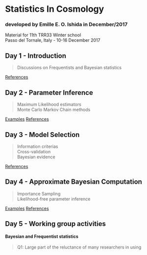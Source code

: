 # Statistics In Cosmology
### developed by Emille E. O. Ishida in December/2017

Material for 11th TRR33 Winter school  
Passo del Tornale, Italy - 10-16 December 2017

## Day 1 - Introduction

> Discussions on Frequentists and Bayesian statistics
    
[References](https://github.com/emilleishida/StatisticsInCosmology/tree/master/I_Frequentist_vs_Bayesian/references)

## Day 2 - Parameter Inference

> Maximum Likelihood estimators  
> Monte Carlo Markov Chain methods  

[Examples](https://github.com/emilleishida/StatisticsInCosmology/tree/master/II_Parameter_Inference)
[References](https://github.com/emilleishida/StatisticsInCosmology/tree/master/II_Parameter_Inference/references)

## Day 3 - Model Selection

> Information criterias  
> Cross-validation  
> Bayesian evidence  
 
[References](https://github.com/emilleishida/StatisticsInCosmology/tree/master/III_Model_Selection/references)

## Day 4 - Approximate Bayesian Computation

> Importance Sampling  
> Likelihood-free parameter inference  
 
[Examples](https://github.com/emilleishida/StatisticsInCosmology/tree/master/IV_ABC)
[References](https://github.com/emilleishida/StatisticsInCosmology/tree/master/IV_ABC/references)

## Day 5 - Working group activities

#### Bayesian and Frequentist statistics
     
> Q1: Large part of the reluctance of many researchers in using 
